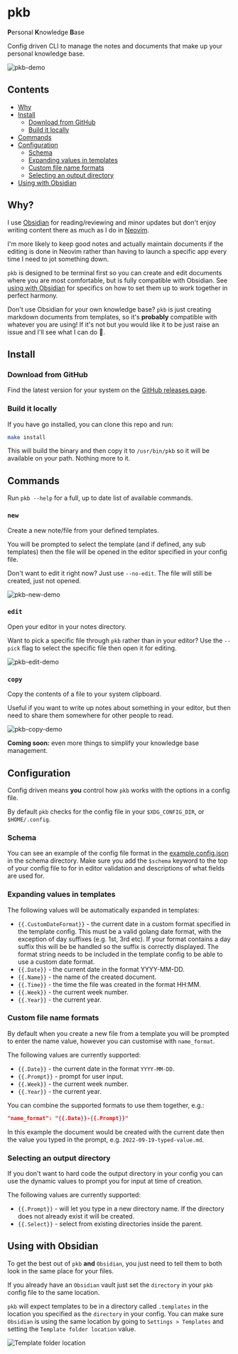 # pkb

**P**ersonal **K**nowledge **B**ase

Config driven CLI to manage the notes and documents that make up your personal
knowledge base.

![pkb-demo](https://user-images.githubusercontent.com/14163530/197567638-f6909de6-833c-4854-8c12-bab9c639739a.gif)

## Contents

- [Why](#why)
- [Install](#install)
  - [Download from GitHub](#download-from-github)
  - [Build it locally](#build-it-locally)
- [Commands](#commands)
- [Configuration](#configuration)
  - [Schema](#schema)
  - [Expanding values in templates](#expanding-values-in-templates)
  - [Custom file name formats](#custom-file-name-formats)
  - [Selecting an output directory](#selecting-an-output-directory)
- [Using with Obsidian](#using-with-obsidian)

## Why?

I use [Obsidian](https://obsidian.md/) for reading/reviewing and minor updates
but don't enjoy writing content there as much as I do in
[Neovim](https://neovim.io/).

I'm more likely to keep good notes and actually maintain documents if the
editing is done in Neovim rather than having to launch a specific app every
time I need to jot something down.

`pkb` is designed to be terminal first so you can create and edit documents
where you are most comfortable, but is fully compatible with Obsidian. See
[using with Obsidian](#using-with-obsidian) for specifics on how to set them up
to work together in perfect harmony.

Don't use Obsidian for your own knowledge base?
`pkb` is just creating markdown documents from templates, so it's **probably**
compatible with whatever you are using! If it's not but you would like it to be
just raise an issue and I'll see what I can do 🤞.

## Install

### Download from GitHub

Find the latest version for your system on the
[GitHub releases page](https://github.com/thaffenden/pkb/releases).

### Build it locally

If you have go installed, you can clone this repo and run:

```bash
make install
```

This will build the binary and then copy it to `/usr/bin/pkb` so it will be
available on your path. Nothing more to it.

## Commands

Run `pkb --help` for a full, up to date list of available commands.

### `new`

Create a new note/file from your defined templates.

You will be prompted to select the template (and if defined, any sub templates)
then the file will be opened in the editor specified in your config file.

Don't want to edit it right now? Just use `--no-edit`. The file will still be
created, just not opened.

![pkb-new-demo](https://user-images.githubusercontent.com/14163530/197568150-a6cea17a-18e2-4b78-aa0d-4b8939c141b6.gif)

### `edit`

Open your editor in your notes directory.

Want to pick a specific file through `pkb` rather than in your editor? Use the
`--pick` flag to select the specific file then open it for editing.

![pkb-edit-demo](https://user-images.githubusercontent.com/14163530/197568755-bff18878-dfb4-4423-8db1-7c42e00333b5.gif)

### `copy`

Copy the contents of a file to your system clipboard.

Useful if you want to write up notes about something in your editor, but then
need to share them somewhere for other people to read.

![pkb-copy-demo](https://user-images.githubusercontent.com/14163530/197569321-92c11700-7c43-4050-9e5b-123a1e8d38cf.gif)

**Coming soon:** even more things to simplify your knowledge base management.

## Configuration

Config driven means **you** control how `pkb` works with the options in a
config file.

By default `pkb` checks for the config file in your `$XDG_CONFIG_DIR`, or
`$HOME/.config`.

### Schema

You can see an example of the config file format in the
[example.config.json](./schema/example.config.json) in the schema directory.
Make sure you add the `$schema` keyword to the top of your config file to
for in editor validation and descriptions of what fields are used for.

### Expanding values in templates

The following values will be automatically expanded in templates:

- `{{.CustomDateFormat}}` - the current date in a custom format specified in the
template config. This must be a valid golang date format, with the exception
of day suffixes (e.g. 1st, 3rd etc). If your format contains a day suffix this
will be be handled so the suffix is correctly displayed. The format string needs
to be included in the template config to be able to use a custom date format.
- `{{.Date}}` - the current date in the format YYYY-MM-DD.
- `{{.Name}}` - the name of the created document.
- `{{.Time}}` - the time the file was created in the format HH:MM.
- `{{.Week}}` - the current week number.
- `{{.Year}}` - the current year.

### Custom file name formats

By default when you create a new file from a template you will be prompted to
enter the name value, however you can customise with `name_format`.

The following values are currently supported:

- `{{.Date}}` - the current date in the format `YYYY-MM-DD`.
- `{{.Prompt}}` - prompt for user input.
- `{{.Week}}` - the current week number.
- `{{.Year}}` - the current year.

You can combine the supported formats to use them together, e.g.:

```json
"name_format": "{{.Date}}-{{.Prompt}}"
```

In this example the document would be created with the current date then the
value you typed in the prompt, e.g. `2022-09-19-typed-value.md`.

### Selecting an output directory

If you don't want to hard code the output directory in your config you can use
the dynamic values to prompt you for input at time of creation.

The following values are currently supported:

- `{{.Prompt}}` - will let you type in a new directory name. If the directory
does not already exist it will be created.
- `{{.Select}}` - select from existing directories inside the parent.

## Using with Obsidian

To get the best out of `pkb` **and** `Obsidian`, you just need to tell them to
both look in the same place for your files.

If you already have an `Obsidian` vault just set the `directory` in your `pkb`
config file to the same location.

`pkb` will expect templates to be in a directory called `.templates` in the
location you specified as the `directory` in your config. You can make sure
`Obsidian` is using the same location by going to `Settings > Templates` and
setting the `Template folder location` value.

![Template folder location](https://user-images.githubusercontent.com/14163530/197546420-02c0c607-93db-454b-9d38-743e23a879f3.png)
